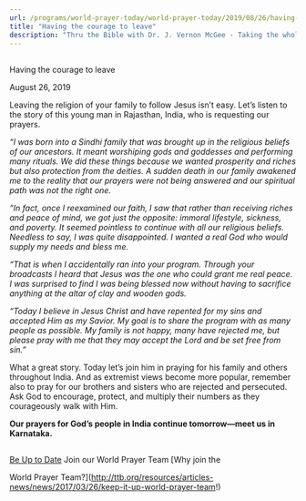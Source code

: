 ```yaml
---
url: /programs/world-prayer-today/world-prayer-today/2019/08/26/having-the-courage-to-leave
title: "Having the courage to leave"
description: "Thru the Bible with Dr. J. Vernon McGee - Taking the whole Word to the whole world"
---
```







## 
 Having the courage to leave


August 26, 2019




Leaving the religion of your family to follow Jesus isn’t easy. Let’s listen to the story of this young man in Rajasthan, India, who is requesting our prayers.


*“I was born into a Sindhi family that was brought up in the religious beliefs of our ancestors. It meant worshiping gods and goddesses and performing many rituals. We did these things because we wanted prosperity and riches but also protection from the deities. A sudden death in our family awakened me to the reality that our prayers were not being answered and our spiritual path was not the right one.* 


*“In fact, once I reexamined our faith, I saw that rather than receiving riches and peace of mind, we got just the opposite: immoral lifestyle, sickness, and poverty. It seemed pointless to continue with all our religious beliefs. Needless to say, I was quite disappointed. I wanted a real God who would supply my needs and bless me.*


*“That is when I accidentally ran into your program. Through your broadcasts I heard that Jesus was the one who could grant me real peace. I was surprised to find I was being blessed now without having to sacrifice anything at the altar of clay and wooden gods.*


*“Today I believe in Jesus Christ and have repented for my sins and accepted Him as my Savior. My goal is to share the program with as many people as possible. My family is not happy, many have rejected me, but please pray with me that they may accept the Lord and be set free from sin.”*


What a great story. Today let’s join him in praying for his family and others throughout India. And as extremist views become more popular, remember also to pray for our brothers and sisters who are rejected and persecuted. Ask God to encourage, protect, and multiply their numbers as they courageously walk with Him.


**Our prayers for God’s people in India continue tomorrow—meet us in Karnataka.**







## 




[Be Up to Date](http://feeds.feedburner.com/WorldPrayerToday "World Prayer Today RSS Feed")
Join our World Prayer Team
[Why join the  

World Prayer Team?](http://ttb.org/resources/articles-news/news/2017/03/26/keep-it-up-world-prayer-team!)




